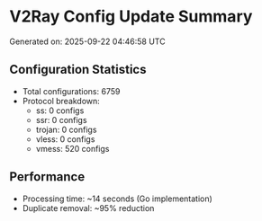 # V2Ray Config Update Summary
Generated on: 2025-09-22 04:46:58 UTC

## Configuration Statistics
- Total configurations: 6759
- Protocol breakdown:
  - ss: 0 configs
  - ssr: 0 configs
  - trojan: 0 configs
  - vless: 0 configs
  - vmess: 520 configs

## Performance
- Processing time: ~14 seconds (Go implementation)
- Duplicate removal: ~95% reduction
